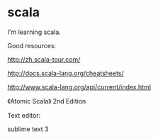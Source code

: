 # scala

I'm learning scala.

Good resources: 

http://zh.scala-tour.com/ 

http://docs.scala-lang.org/cheatsheets/

http://www.scala-lang.org/api/current/index.html

《Atomic Scala》 2nd Edition

Text editor: 

sublime text 3

